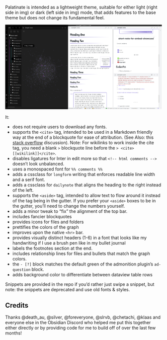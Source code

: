 Palatinate is intended as a lightweight theme, suitable for either light (right side in img) or dark (left side in img) mode, that adds features to the base theme but does not change its fundamental feel. 

![](https://github.com/eleanorkonik/-palatinate/blob/main/palatinate.png)

It:

* does not require users to download any fonts. 
* supports the `<cite>` tag, intended to be used in a Markdown friendly way at the end of a blockquote for ease of attribution. (See Also: this [stack overflow](https://stackoverflow.com/questions/2002120/citing-the-author-of-a-blockquote-using-markdown-syntax) discussion). Note: For wikilinks to work inside the cite tag, you need a blank `>` blockquote line before the `> <cite> [[wikilink]]</cite>`.
* disables ligatures for Inter in edit more so that `<!-- html comments -->` doesn’t look unbalanced. 
* uses a monospaced font for `%% comments %%`
* adds a cssclass for `longform` writing that enforces readable line width and a serif font. 
* adds a cssclass for `dailynote` that aligns the heading to the right instead of the left. 
* supports the `<aside>` tag, intended to allow text to flow around it instead of the tag being in the gutter. If you prefer your `<aside>` boxes to be in the gutter,  you’ll need to change the numbers yourself. 
* adds a minor tweak to “fix” the alignment of the top bar. 
* includes fancier blockquotes
* provides icons for files and folders
* prettifies the colors of the graph
* improves upon the native `<hr>` bar. 
* provides visually distinct headers (1-6) in a font that looks like my handwriting if I use a brush pen like in my bullet journal 
* labels the footnotes section at the end. 
* includes relationship lines for files and bullets that match the graph colors. 
* the `- [?]` block matches the default green of the admonition plugin’s `ad-question` block. 
* adds background color to differentiate between dataview table rows

Snippets are provided in the repo if you’d rather just swipe a snippet, but note: the snippets are deprecated and use old fonts & styles. 

## Credits

Thanks @death_au, @silver, @foreveryone, @slrvb, @chetachi, @klaas and everyone else in the Obsidian Discord who helped me put this together either directly or by providing code for me to build off of over the last few months! 
